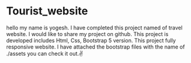 # Tourist_website

hello my name is yogesh. I have completed this project named of travel website. I would like to share my project on github. This project is developed includes
Html, Css, Bootstrap 5 version. This project fully responsive website. I have attached the bootstrap files with the name of ./assets you can check it out.✌

